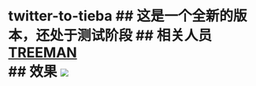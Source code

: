 # twitter-to-tieba ## 这是一个全新的版本，还处于测试阶段 ## 相关人员[TREEMAN](https://github.com/BANKA2017) <br> ## 效果 ![](https://github.com/BANKA2017/kdwnilpic/blob/master/twtotb1.png)